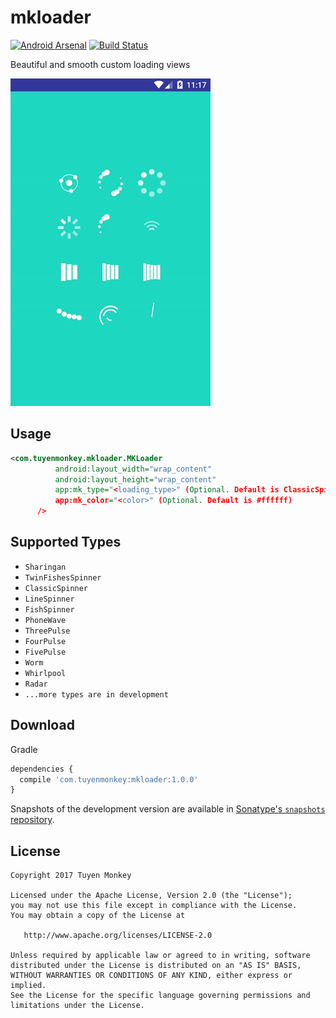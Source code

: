 # mkloader
[![Android Arsenal](https://img.shields.io/badge/Android%20Arsenal-MK%20Loader-brightgreen.svg?style=flat)](https://android-arsenal.com/details/1/5285)
[![Build Status](https://travis-ci.org/nntuyen/mkloader.svg?branch=master)](https://travis-ci.org/nntuyen/mkloader)

Beautiful and smooth custom loading views

![](screenshot/screenshot.gif)

## Usage

```xml
<com.tuyenmonkey.mkloader.MKLoader
          android:layout_width="wrap_content"
          android:layout_height="wrap_content"
          app:mk_type="<loading_type>" (Optional. Default is ClassicSpinner)
          app:mk_color="<color>" (Optional. Default is #ffffff)
      />
```

## Supported Types
- `Sharingan`
- `TwinFishesSpinner`
- `ClassicSpinner`
- `LineSpinner`
- `FishSpinner`
- `PhoneWave`
- `ThreePulse`
- `FourPulse`
- `FivePulse`
- `Worm`
- `Whirlpool`
- `Radar`
- `...more types are in development`

## Download
Gradle

```javascript
dependencies {
  compile 'com.tuyenmonkey:mkloader:1.0.0'
}
```
Snapshots of the development version are available in [Sonatype's `snapshots` repository](https://oss.sonatype.org/content/repositories/snapshots/).

## License

    Copyright 2017 Tuyen Monkey

    Licensed under the Apache License, Version 2.0 (the "License");
    you may not use this file except in compliance with the License.
    You may obtain a copy of the License at

       http://www.apache.org/licenses/LICENSE-2.0

    Unless required by applicable law or agreed to in writing, software
    distributed under the License is distributed on an "AS IS" BASIS,
    WITHOUT WARRANTIES OR CONDITIONS OF ANY KIND, either express or implied.
    See the License for the specific language governing permissions and
    limitations under the License.
